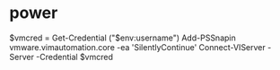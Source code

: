 # power

$vmcred = Get-Credential ("$env:username")
Add-PSSnapin vmware.vimautomation.core -ea 'SilentlyContinue'
Connect-VIServer -Server  -Credential $vmcred
